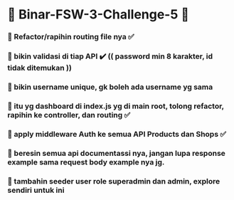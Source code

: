# 📝 Binar-FSW-3-Challenge-5 📝

### 📌 Refactor/rapihin routing file nya ✅
### 📌 bikin validasi di tiap API ✔️ (( password min 8 karakter, id tidak ditemukan ))
### 📌 bikin username unique, gk boleh ada username yg sama 
### 📌 itu yg dashboard di index.js yg di main root, tolong refactor, rapihin ke controller, dan routing ✅
### 📌 apply middleware Auth ke semua API Products dan Shops ✅
### 📌 beresin semua api documentassi nya, jangan lupa response example sama request body example nya jg.
### 📌 tambahin seeder user role superadmin dan admin, explore sendiri untuk ini
